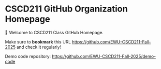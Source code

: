 # CSCD211 GitHub Organization Homepage

:rocket: Welcome to CSCD211 Class GitHub Homepage.

Make sure to **bookmark** this URL https://github.com/EWU-CSCD211-Fall-2025 and check it regularly!

Demo code repository: https://github.com/EWU-CSCD211-Fall-2025/demo-code
